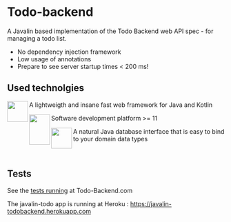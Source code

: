 # Todo-backend
A Javalin based implementation of the Todo Backend web API spec - for managing a todo list.
- No dependency injection framework
- Low usage of annotations
- Prepare to see server startup times < 200 ms!

## Used technolgies
<p>
  <a href="https://javalin.io">
    <img src="https://pbs.twimg.com/profile_images/882996998542118913/rJjwod-l.jpg" align="left" height="48" width="48">
  </a> A lightweigth and insane fast web framework for Java and Kotlin
  <br>
</p>
<p>
  <a href="https://javalin.io">
    <img src="https://upload.wikimedia.org/wikipedia/en/thumb/3/30/Java_programming_language_logo.svg/283px-Java_programming_language_logo.svg.png" align="left" height="70" width="48">
  </a> Software development platform >= 11 
</p>
<p>
  <a href="https://javalin.io">
    <img src="https://jdbi.org/images/logo.svg" align="left" height="48" width="48">
  </a> A natural Java database interface that is easy to bind to your domain data types
</p>
<br>

## Tests
See the [tests running](http://www.todobackend.com/specs/index.html?https://javalin-todobackend.herokuapp.com/) at Todo-Backend.com

The javalin-todo app is running at Heroku : https://javalin-todobackend.herokuapp.com





